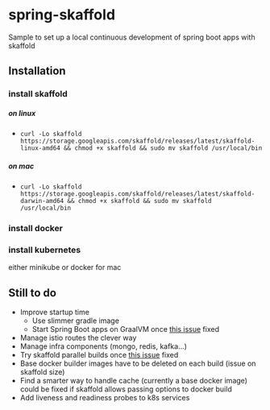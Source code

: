 # spring-skaffold
Sample to set up a local continuous development of spring boot apps with skaffold
## Installation
### install skaffold
##### on linux
* ```curl -Lo skaffold https://storage.googleapis.com/skaffold/releases/latest/skaffold-linux-amd64 && chmod +x skaffold && sudo mv skaffold /usr/local/bin```
##### on mac
* ```curl -Lo skaffold https://storage.googleapis.com/skaffold/releases/latest/skaffold-darwin-amd64 && chmod +x skaffold && sudo mv skaffold /usr/local/bin```
### install docker
### install kubernetes
either minikube or docker for mac
## Still to do
* Improve startup time
    * Use slimmer gradle image
    * Start Spring Boot apps on GraalVM once [this issue](https://jira.spring.io/browse/SPR-16991) fixed
* Manage istio routes the clever way
* Manage infra components (mongo, redis, kafka...)
* Try skaffold parallel builds once [this issue](https://github.com/GoogleContainerTools/skaffold/issues/248) fixed 
* Base docker builder images have to be deleted on each build (issue on skaffold size)
* Find a smarter way to handle cache (currently a base docker image) could be fixed if skaffold allows passing options to docker build
* Add liveness and readiness probes to k8s services